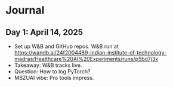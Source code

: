 # Journal
## Day 1: April 14, 2025
- Set up W&B and GitHub repos. W&B run at  https://wandb.ai/24f2004489-indian-institute-of-technology-madras/Healthcare%20AI%20Experiments/runs/p5bd7j3x
- Takeaway: W&B tracks live.
- Question: How to log PyTorch?
- MBZUAI vibe: Pro tools impress.
